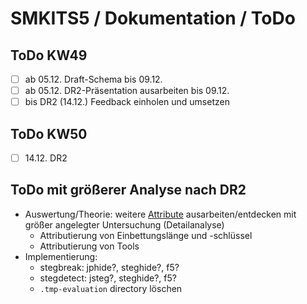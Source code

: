 # SMKITS5 / Dokumentation / ToDo
## ToDo KW49
- [ ] ab 05.12. Draft-Schema bis 09.12.
- [ ] ab 05.12. DR2-Präsentation ausarbeiten bis 09.12.
- [ ] bis DR2 (14.12.) Feedback einholen und umsetzen
## ToDo KW50
- [ ] 14.12. DR2
## ToDo mit größerer Analyse nach DR2
  - Auswertung/Theorie: weitere [Attribute](./tool-attrib.md) ausarbeiten/entdecken mit größer angelegter Untersuchung (Detailanalyse)
    - Attributierung von Einbettungslänge und -schlüssel
    - Attributierung von Tools
  - Implementierung:
    - stegbreak: jphide?, steghide?, f5?
    - stegdetect: jsteg?, steghide?, f5?
    - `.tmp-evaluation` directory löschen
